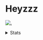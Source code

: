 # Heyzzz  

[![.](https://skillicons.dev/icons?i=js,java)](https://skillicons.dev)  

<details>
<summary>Stats</summary
<!--START_SECTION:waka-->

```text
JavaScript    15 hrs 52 mins  ████████████████████░░░░░   79.52 %
CSS           1 hr 22 mins    █▓░░░░░░░░░░░░░░░░░░░░░░░   06.87 %
C++           1 hr 6 mins     █▒░░░░░░░░░░░░░░░░░░░░░░░   05.57 %
JSON          40 mins         █░░░░░░░░░░░░░░░░░░░░░░░░   03.40 %
TypeScript    34 mins         ▓░░░░░░░░░░░░░░░░░░░░░░░░   02.89 %
```

<!--END_SECTION:waka-->
</details>
